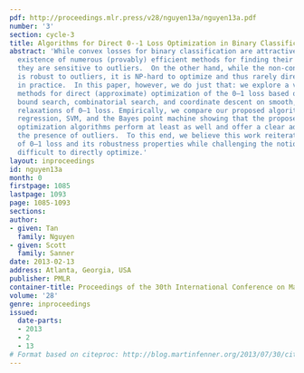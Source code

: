 ```yaml
---
pdf: http://proceedings.mlr.press/v28/nguyen13a/nguyen13a.pdf
number: '3'
section: cycle-3
title: Algorithms for Direct 0--1 Loss Optimization in Binary Classification
abstract: 'While convex losses for binary classification are attractive due to the
  existence of numerous (provably) efficient methods for finding their global optima,
  they are sensitive to outliers.  On the other hand, while the non-convex 0–1 loss
  is robust to outliers, it is NP-hard to optimize and thus rarely directly optimized
  in practice.  In this paper, however, we do just that: we explore a variety of practical
  methods for direct (approximate) optimization of the 0–1 loss based on branch and
  bound search, combinatorial search, and coordinate descent on smooth, differentiable
  relaxations of 0–1 loss. Empirically, we compare our proposed algorithms to logistic
  regression, SVM, and the Bayes point machine showing that the proposed 0–1 loss
  optimization algorithms perform at least as well and offer a clear advantage in
  the presence of outliers.  To this end, we believe this work reiterates the importance
  of 0–1 loss and its robustness properties while challenging the notion that it is
  difficult to directly optimize.'
layout: inproceedings
id: nguyen13a
month: 0
firstpage: 1085
lastpage: 1093
page: 1085-1093
sections: 
author:
- given: Tan
  family: Nguyen
- given: Scott
  family: Sanner
date: 2013-02-13
address: Atlanta, Georgia, USA
publisher: PMLR
container-title: Proceedings of the 30th International Conference on Machine Learning
volume: '28'
genre: inproceedings
issued:
  date-parts:
  - 2013
  - 2
  - 13
# Format based on citeproc: http://blog.martinfenner.org/2013/07/30/citeproc-yaml-for-bibliographies/
---
```

